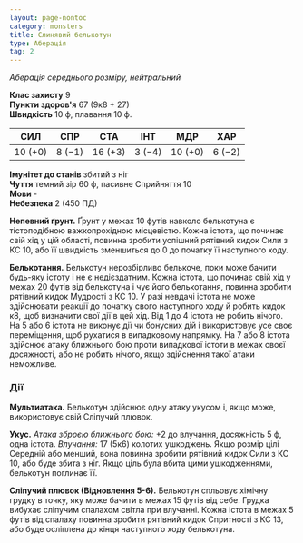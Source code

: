 ```yaml
---
layout: page-nontoc
category: monsters
title: Слинявий белькотун
type: Аберація
tag: 2
---
```


_Аберація середнього розміру, нейтральний_

**Клас захисту** 9    
**Пункти здоров'я** 67 (9к8 + 27)    
**Швидкість** 10 ф, плавання 10 ф.

| СИЛ     | СПР    | СТА     | ІНТ    | МДР     | ХАР    |
| ------- | ------ | ------- | ------ | ------- | ------ |
| 10 (+0) | 8 (−1) | 16 (+3) | 3 (−4) | 10 (+0) | 6 (−2) |

**Імунітет до станів** збитий з ніг    
**Чуття** темний зір 60 ф, пасивне Сприйняття 10    
**Мови** -    
**Небезпека** 2 (450 ПД)

**Непевний ґрунт.** Ґрунт у межах 10 футів навколо белькотуна є тістоподібною важкопрохідною місцевістю. Кожна істота, що починає свій хід у цій області, повинна зробити успішний рятівний кидок Сили з КС 10, або її швидкість зменшиться до 0 до початку її наступного ходу.    

**Белькотання.** Белькотун нерозбірливо белькоче, поки може бачити будь-яку істоту і не є недієздатним. Кожна істота, що починає свій хід у межах 20 футів від белькотуна і чує його белькотання, повинна зробити рятівний кидок Мудрості з КС 10. У разі невдачі істота не може здійснювати реакції до початку свого наступного ходу й робить кидок к8, щоб визначити свої дії в цей хід. Від 1 до 4 істота не робить нічого. На 5 або 6 істота не виконує дії чи бонусних дій і використовує усе своє переміщення, щоб рухатися в випадковому напрямку. На 7 або 8 істота здійснює атаку ближнього бою проти випадкової істоти в межах своєї досяжності, або не робить нічого, якщо здійснення такої атаки неможливе.

### Дії
**Мультиатака.** Белькотун здійснює одну атаку укусом і, якщо може, використовує свій Сліпучий плювок.    

**Укус.** _Атака зброєю ближнього бою:_ +2 до влучання, досяжність 5 ф, одна істота. _Влучання:_ 17 (5к6) колотих ушкоджень. Якщо розмір цілі Середній або менший, вона повинна зробити рятівний кидок Сили з КС 10, або буде збита з ніг. Якщо ціль була вбита цими ушкодженнями, белькотун поглинає її.    

**Сліпучий плювок (Відновлення 5-6).** Белькотун спльовує хімічну грудку в точку, яку може бачити в межах 15 футів від себе. Грудка вибухає сліпучим спалахом світла при влучанні. Кожна істота в межах 5 футів від спалаху повинна зробити рятівний кидок Спритності з КС 13, або буде осліплена до кінця наступного ходу белькотуна.

